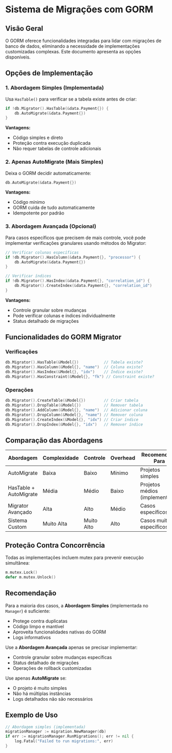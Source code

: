 # Sistema de Migrações com GORM

## Visão Geral

O GORM oferece funcionalidades integradas para lidar com migrações de banco de dados, eliminando a necessidade de implementações customizadas complexas. Este documento apresenta as opções disponíveis.

## Opções de Implementação

### 1. Abordagem Simples (Implementada)

Usa `HasTable()` para verificar se a tabela existe antes de criar:

```go
if !db.Migrator().HasTable(&data.Payment{}) {
    db.AutoMigrate(&data.Payment{})
}
```

**Vantagens:**

- Código simples e direto
- Proteção contra execução duplicada
- Não requer tabelas de controle adicionais

### 2. Apenas AutoMigrate (Mais Simples)

Deixa o GORM decidir automaticamente:

```go
db.AutoMigrate(&data.Payment{})
```

**Vantagens:**

- Código mínimo
- GORM cuida de tudo automaticamente
- Idempotente por padrão

### 3. Abordagem Avançada (Opcional)

Para casos específicos que precisem de mais controle, você pode implementar verificações granulares usando métodos do Migrator:

```go
// Verificar colunas específicas
if !db.Migrator().HasColumn(&data.Payment{}, "processor") {
    db.AutoMigrate(&data.Payment{})
}

// Verificar índices
if !db.Migrator().HasIndex(&data.Payment{}, "correlation_id") {
    db.Migrator().CreateIndex(&data.Payment{}, "correlation_id")
}
```

**Vantagens:**

- Controle granular sobre mudanças
- Pode verificar colunas e índices individualmente
- Status detalhado de migrações

## Funcionalidades do GORM Migrator

### Verificações

```go
db.Migrator().HasTable(&Model{})           // Tabela existe?
db.Migrator().HasColumn(&Model{}, "name")  // Coluna existe?
db.Migrator().HasIndex(&Model{}, "idx")    // Índice existe?
db.Migrator().HasConstraint(&Model{}, "fk") // Constraint existe?
```

### Operações

```go
db.Migrator().CreateTable(&Model{})        // Criar tabela
db.Migrator().DropTable(&Model{})          // Remover tabela
db.Migrator().AddColumn(&Model{}, "name")  // Adicionar coluna
db.Migrator().DropColumn(&Model{}, "name") // Remover coluna
db.Migrator().CreateIndex(&Model{}, "idx") // Criar índice
db.Migrator().DropIndex(&Model{}, "idx")   // Remover índice
```

## Comparação das Abordagens

| Abordagem | Complexidade | Controle | Overhead | Recomendado Para |
|-----------|--------------|----------|----------|------------------|
| AutoMigrate | Baixa | Baixo | Mínimo | Projetos simples |
| HasTable + AutoMigrate | Média | Médio | Baixo | Projetos médios (implementada) |
| Migrator Avançado | Alta | Alto | Médio | Casos específicos |
| Sistema Custom | Muito Alta | Muito Alto | Alto | Casos muito específicos |

## Proteção Contra Concorrência

Todas as implementações incluem mutex para prevenir execução simultânea:

```go
m.mutex.Lock()
defer m.mutex.Unlock()
```

## Recomendação

Para a maioria dos casos, a **Abordagem Simples** (implementada no `Manager`) é suficiente:

- Protege contra duplicatas
- Código limpo e mantível
- Aproveita funcionalidades nativas do GORM
- Logs informativos

Use a **Abordagem Avançada** apenas se precisar implementar:

- Controle granular sobre mudanças específicas
- Status detalhado de migrações
- Operações de rollback customizadas

Use apenas **AutoMigrate** se:

- O projeto é muito simples
- Não há múltiplas instâncias
- Logs detalhados não são necessários

## Exemplo de Uso

```go
// Abordagem simples (implementada)
migrationManager := migration.NewManager(db)
if err := migrationManager.RunMigrations(); err != nil {
    log.Fatal("Failed to run migrations:", err)
}
```
